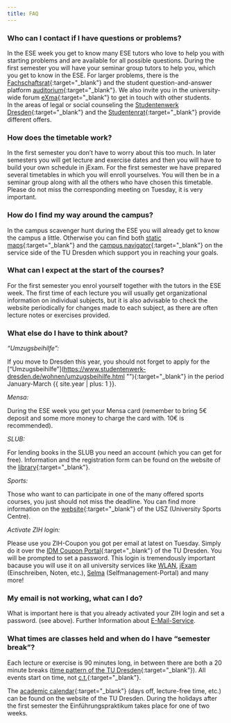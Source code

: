 ```yaml
---
title: FAQ
---
```


### Who can I contact if I have questions or problems?

In the ESE week you get to know many ESE tutors who love to help you with starting problems and are available for all possible questions. During the first semester you will have your seminar group tutors to help you, which you get to know in the ESE. For larger problems, there is the [Fachschaftsrat](https://ifsr.de "FSR"){:target="_blank"} and the student question-and-answer platform [auditorium](https://auditorium.inf.tu-dresden.de "auditorium"){:target="_blank"}. We also invite you in the university-wide forum [eXma](https://exmatrikulationsamt.de/ "exma"){:target="_blank"} to get in touch with other students.  
In the areas of legal or social counseling the [Studentenwerk Dresden](https://www.studentenwerk-dresden.de/english/soziales/ "Studentenwerk Dresden"){:target="_blank"} and the [Studentenrat](https://www.stura.tu-dresden.de/beratung "StuRa"){:target="_blank"} provide different offers.

### How does the timetable work?

In the first semester you don’t have to worry about this too much. In later semesters you will get lecture and exercise dates and then you will have to build your own schedule in jExam. For the first semester we have prepared several timetables in which you will enroll yourselves. You will then be in a seminar group along with all the others who have chosen this timetable. Please do not miss the corresponding meeting on Tuesday, it is very important.

### How do I find my way around the campus?

In the campus scavenger hunt during the ESE you will already get to know the campus a little. Otherwise you can find both [static maps](https://tu-dresden.de/service/lageplaene "static maps"){:target="_blank"} and the [campus navigator](https://navigator.tu-dresden.de/ "campus navigator"){:target="_blank"} on the service side of the TU Dresden which support you in reaching your goals.

### What can I expect at the start of the courses?

For the first semester you enrol yourself together with the tutors in the ESE week. The first time of each lecture you will usually get organizational information on individual subjects, but it is also advisable to check the website periodically for changes made to each subject, as there are often lecture notes or exercises provided.

### What else do I have to think about?

_“Umzugsbeihilfe”:_

If you move to Dresden this year, you should not forget to apply for the [“Umzugsbeihilfe”](https://www.studentenwerk-dresden.de/wohnen/umzugsbeihilfe.html "\"){:target="_blank"} in the period January-March {{ site.year | plus: 1 }}.

_Mensa:_

During the ESE week you get your Mensa card (remember to bring 5€ deposit and some more money to charge the card with. 10€ is recommended).

_SLUB:_

For lending books in the SLUB you need an account (which you can get for free). Information and the registration form can be found on the website of the [library](https://www.slub-dresden.de/service/anmelden/ "library"){:target="_blank"}.

_Sports:_

Those who want to can participate in one of the many offered sports courses, you just should not miss the deadline. You can find more information on the [website](https://tu-dresden.de/die_tu_dresden/zentrale_einrichtungen/usz){:target="_blank"} of the USZ (University Sports Centre).

_Activate ZIH login:_

Please use you ZIH-Coupon you got per email at latest on Tuesday. Simply do it over the [IDM Coupon Portal](https://idm-coupon.tu-dresden.de/){:target="_blank"} of the TU Dresden. You will be prompted to set a password. This login is tremendously important bacause you will use it on all university services like [WLAN](https://tu-dresden.de/die_tu_dresden/zentrale_einrichtungen/zih/dienste/arbeitsumgebung/zugang_datennetz), [jExam](https://jexam.inf.tu-dresden.de/) (Einschreiben, Noten, etc.), [Selma](https://selma.tu-dresden.de/) (Selfmanagement-Portal) and many more!

### My email is not working, what can I do?

What is important here is that you already activated your ZIH login and set a password. (see above). Further Information about [E-Mail-Service](https://tu-dresden.de/die_tu_dresden/zentrale_einrichtungen/zih/dienste/arbeitsumgebung/e_mail).

### What times are classes held and when do I have “semester break”?

Each lecture or exercise is 90 minutes long, in between there are both a 20 minute breaks ([time pattern of the TU Dresden](https://tu-dresden.de/studium/organisation/vorlesungsverzeichnis/zeitraster/document_view?set_language=en "time pattern of the TU Dresden"){:target="_blank"}). All events start on time, not [c.t.](https://en.wikipedia.org/wiki/Academic_quarter_(class_timing) "cum tempore"){:target="_blank"}.

The [academic calendar](https://tu-dresden.de/studium/organisation/studienjahresablauf/index_html/document_view?set_language=en){:target="_blank"} (days off, lecture-free time, etc.) can be found on the website of the TU Dresden. During the holidays after the first semester the Einführungspraktikum takes place for one of two weeks.
